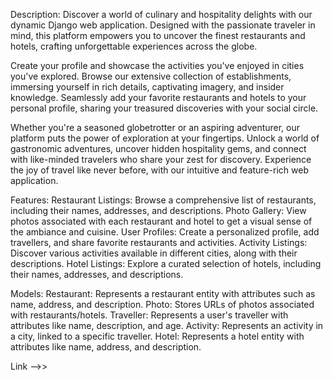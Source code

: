 
Description:
Discover a world of culinary and hospitality delights with our dynamic Django web application. Designed with the passionate traveler in mind, this platform empowers you to uncover the finest restaurants and hotels, crafting unforgettable experiences across the globe.

Create your profile and showcase the activities you've enjoyed in cities you've explored. Browse our extensive collection of establishments, immersing yourself in rich details, captivating imagery, and insider knowledge. Seamlessly add your favorite restaurants and hotels to your personal profile, sharing your treasured discoveries with your social circle.

Whether you're a seasoned globetrotter or an aspiring adventurer, our platform puts the power of exploration at your fingertips. Unlock a world of gastronomic adventures, uncover hidden hospitality gems, and connect with like-minded travelers who share your zest for discovery. Experience the joy of travel like never before, with our intuitive and feature-rich web application.

Features:
Restaurant Listings: Browse a comprehensive list of restaurants, including their names, addresses, and descriptions.
Photo Gallery: View photos associated with each restaurant and hotel to get a visual sense of the ambiance and cuisine.
User Profiles: Create a personalized profile, add travellers, and share favorite restaurants and activities.
Activity Listings: Discover various activities available in different cities, along with their descriptions.
Hotel Listings: Explore a curated selection of hotels, including their names, addresses, and descriptions.

Models:
Restaurant: Represents a restaurant entity with attributes such as name, address, and description.
Photo: Stores URLs of photos associated with restaurants/hotels.
Traveller: Represents a user's traveller with attributes like name, description, and age. 
Activity: Represents an activity in a city, linked to a specific traveller.
Hotel: Represents a hotel entity with attributes like name, address, and description.

Link  -->> 






